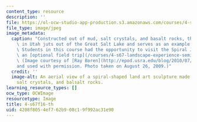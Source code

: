 ```yaml
---
content_type: resource
description: ''
file: https://ol-ocw-studio-app-production.s3.amazonaws.com/courses/4-s67-landscape-experience-seminar-in-land-art-fall-2016/4208f8054ef762b908c19f992ac31e90_4-s67f16-th.jpg
file_type: image/jpeg
image_metadata:
  caption: "Constructed out of mud, salt crystals, and basalt rocks, the Spiral Jetty\
    \ in Utah juts out of the Great Salt Lake and serves as an example of land art.\
    \ Students in this course had the opportunity to visit the Spiral Jetty during\
    \ an [optional field trip](/courses/4-s67-landscape-experience-seminar-in-land-art-fall-2016/pages/field-trip-itinerary).\
    \ (Image courtesy of [Ray Boren](http://epod.usra.edu/blog/2010/07/spiral-jetty-and-great-salt-lake.html)\_\
    and used with permission. Photo taken on August 26, 2009.)"
  credit: ''
  image-alt: An aerial view of a spiral-shaped land art sculpture made out of mud,
    salt crystals, and balsalt rocks.
learning_resource_types: []
ocw_type: OCWImage
resourcetype: Image
title: 4-s67f16-th
uid: 4208f805-4ef7-62b9-08c1-9f992ac31e90
---
```

